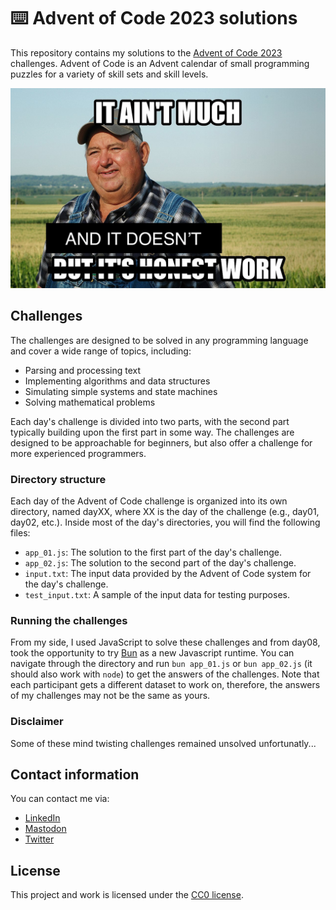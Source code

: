 # ⌨️ Advent of Code 2023 solutions

This repository contains my solutions to the [Advent of Code 2023](https://adventofcode.com/2023) challenges. Advent of Code is an Advent calendar of small programming puzzles for a variety of skill sets and skill levels.

![meme_picture](meme.jpg)

## Challenges

The challenges are designed to be solved in any programming language and cover a wide range of topics, including:

- Parsing and processing text
- Implementing algorithms and data structures
- Simulating simple systems and state machines
- Solving mathematical problems

Each day's challenge is divided into two parts, with the second part typically building upon the first part in some way. The challenges are designed to be approachable for beginners, but also offer a challenge for more experienced programmers.

### Directory structure

Each day of the Advent of Code challenge is organized into its own directory, named dayXX, where XX is the day of the challenge (e.g., day01, day02, etc.). Inside most of the day's directories, you will find the following files:

- `app_01.js`: The solution to the first part of the day's challenge.
- `app_02.js`: The solution to the second part of the day's challenge.
- `input.txt`: The input data provided by the Advent of Code system for the day's challenge.
- `test_input.txt`: A sample of the input data for testing purposes.

### Running the challenges

From my side, I used JavaScript to solve these challenges and from day08, took the opportunity to try [Bun](https://bun.sh/) as a new Javascript runtime.
You can navigate through the directory and run `bun app_01.js` or `bun app_02.js` (it should also work with `node`) to get the answers of the challenges.
Note that each participant gets a different dataset to work on, therefore, the answers of my challenges may not be the same as yours.

### Disclaimer

Some of these mind twisting challenges remained unsolved unfortunatly...

## Contact information

You can contact me via:

- [LinkedIn](https://www.linkedin.com/in/cl3mcg/?locale=en_US)
- [Mastodon](https://fosstodon.org/@cl3mcg)
- [Twitter](https://twitter.com/cl3mcg)

## License

This project and work is licensed under the [CC0 license](https://creativecommons.org/publicdomain/zero/1.0/).
